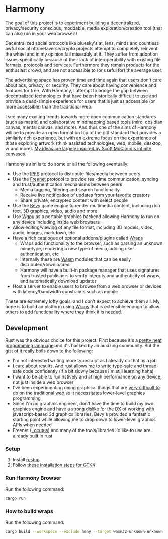 # Harmony

The goal of this project is to experiment building a decentralized, privacy/security conscious, moddable, media exploration/creation tool (that can also run in your web browser!)

Decentralized social protocols like bluesky's at, lens, minds and countless awful social nft/metaverse/crypto projects attempt to completely reinvent the wheel and in my opinion fail miserably at it. They suffer from adoption issues specifically because of their lack of interoperability with existing file formats, protocols and services. Furthermore they remain products for the enthusiast crowd, and are not accessible to (or useful for) the average user.

The advertising space has proven time and time again that users don't care about ads, privacy, or security. They care about having convenience and features for free. With Harmony, I attempt to bridge the gap between decentralized technologies that have been historically difficult to use and provide a dead-simple experience for users that is just as accessible (or more accessible) than the traditional web.

I see many exciting trends towards more open communication standards (such as matrix) and collaborative mindmapping based tools (miro, obsidian canvas, mental canvas, and more). And thus one of the aims of Harmony will be to provide an open format on top of the gltf standard that provides a similarly rich experience, but with an extreme focus on the experience of those exploring artwork (think assisted technologies, web, mobile, desktop, vr and more). [My ideas are largely inspired by Scott McCloud's infinite canvases.](https://guild.art/blog/a-letter-to-scott-mccloud#what-im-working-on)

Harmony's aim is to do some or all the following eventually:

- Use the [IPFS](https://ipfs.tech/) protocol to distribute files/media between peers
- Use the [Freenet](https://freenet.org/) protocol to provide real-time communication, syncing and trust/authentication mechanisms between peers
    - Media tagging, filtering and search functionality
    - Receive live notification of updates from your favorite creators
    - Share private, encrypted content with select people
- Use the [Bevy](https://bevyengine.org/) game engine to render multimedia content, including rich text, 3D graphics, video, audio and more
- Use [Wgpu](https://wgpu.rs/) as a portable graphics backend allowing Harmony to run on any device including inside web browsers
- Allow editing/viewing of any file format, including 3D models, video, audio, images, markdown, etc
- Have a rich catalogue of optional addons/plugins called [Wraps](https://github.com/MarcGuiselin/hmny/tree/main/wraps/#readme)
    - Wraps add functionality to the browser, such as parsing an unknown mimetype, rendering a new type of media, adding user authentication, etc
    - Internally these are [Wasm](https://webassembly.org/) modules that can be easily distributed/downloaded
    - Harmony will have a built-in package manager that uses signatures from trusted publishers to verify integrity and authenticity of wraps and automatically download updates
- Host a server to enable users to browse from a web browser or devices with latency/bandwidth constraints such as mobile

These are extremely lofty goals, and I don't expect to achieve them all. My hope is to build an platform using [Wraps](https://github.com/MarcGuiselin/hmny/tree/main/wraps/#readme) that is extensible enough to allow others to add functionality where they think it is needed.

## Development

Rust was the obvious choice for this project. First because it's a [pretty neat programming language](https://www.youtube.com/@NoBoilerplate) and it's backed by an amazing community. But the gist of it really boils down to the following:
- I'm not interested writing more typescript as I already do that as a job
- I care about results. And rust allows me to write type-safe and thread-safe code confidently (if a bit slowly because I'm still learning haha)
- I want to be able to run natively and at high performance on any device, not just inside a web browser
- I've been experimenting doing graphical things that are [very difficult to do on the traditional web](https://stackoverflow.com/questions/72008951) so it necessitates lower-level graphics programming
- Since I'm no graphics engineer, don't have the time to build my own graphics engine and have a strong dislike for the DX of working with javascript-based 3d graphics libraries, Bevy's provided a fantastic starting point while allowing me to drop down to lower-level graphics APIs when needed
- Freenet ([Locutus](https://github.com/freenet/locutus)) and many of the tools/libraries I'd like to use are already built in rust

### Setup 

1. Install [rustup](https://rustup.rs/)
2. Follow [these installation steps for GTK4](https://gtk-rs.org/gtk4-rs/stable/latest/book/installation.html)

### Run Harmony Browser 

Run the following command:

```sh
cargo run
```

### How to build wraps

Run the following command:

```sh
cargo build --workspace --exclude hmny --target wasm32-unknown-unknown -r
```
